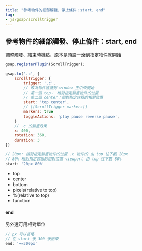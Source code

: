```yaml
---
title: "參考物件的細部觸發、停止條件：start, end"
tag: 
- js/gsap/scrolltrigger
---
```


##  參考物件的細部觸發、停止條件：start, end

調整觸發、結束時機點，原本是預設一滾到指定物件就開始
```js
gsap.registerPlugin(ScrollTrigger);

gsap.to('.c', {
	scrollTrigger: {
		trigger: '.c',
		// 改為物件被滾到 window 正中央開始
		// 第一個 top： 相對指定動畫物件的位置
		// 第二個 center：相對指定容器的相對位置
		start: 'top center',
		// [[ScrollTrigger markers]]
		markers: true
		toggleActions: 'play pause reverse pause',
	}
	// .c 的動畫效果
	x: 400,
	rotation: 360,
	duration: 3
})
```

```js
// 20px: 相對指定動畫物件的位置 .c 物件的 由 top 往下數 20px
// 80% 相對指定容器的相對位置 viewport 由 top 往下數 80%
start: '20px 80%'
```
- top
- center
- bottom
- pixels(relative to top)
- %(relative to top)
- function

#### end
另外還可用相對單位
```js
// px 可以省略
// 在 start 後 300 後結束
end: '+=300px'
```